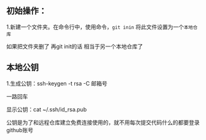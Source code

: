## 初始操作：
  
  1.新建一个文件夹。在命令行中，使用命令，`git inin` 将此文件设置为一个`本地仓库`

  如果把文件夹删了 再git init的话 相当于另一个本地仓库了

## 本地公钥

  1.生成公钥：ssh-keygen -t rsa -C 邮箱号

  一路回车

  显示公钥：cat ~/.ssh/id_rsa.pub

  公钥是为了和远程仓库建立免费连接使用的，就不用每次提交代码什么的都要登录github账号